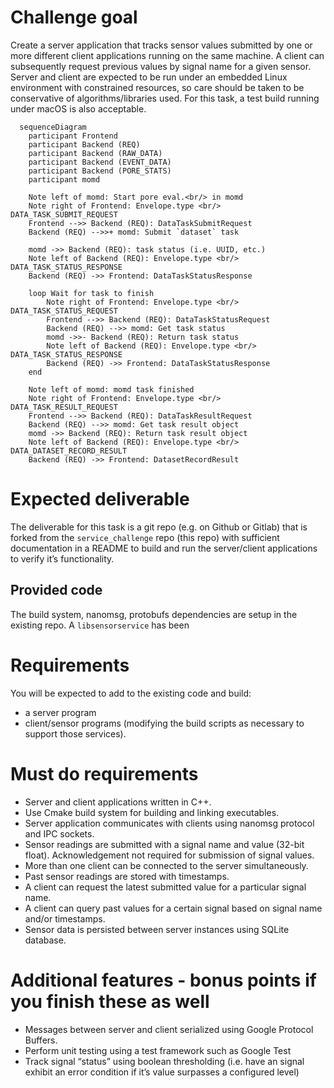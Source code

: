 # Challenge goal
Create a server application that tracks sensor values submitted by one or more different client applications running on the same machine. A client can subsequently request previous values by signal name for a given sensor. Server and client are expected to be run under an embedded Linux environment with constrained resources, so care should be taken to be conservative of algorithms/libraries used. For this task, a test build running under macOS is also acceptable.

```mermaid
  sequenceDiagram
    participant Frontend
    participant Backend (REQ)
    participant Backend (RAW_DATA)
    participant Backend (EVENT_DATA)
    participant Backend (PORE_STATS)
    participant momd

    Note left of momd: Start pore eval.<br/> in momd
    Note right of Frontend: Envelope.type <br/> DATA_TASK_SUBMIT_REQUEST
    Frontend -->> Backend (REQ): DataTaskSubmitRequest
    Backend (REQ) -->>+ momd: Submit `dataset` task

    momd ->> Backend (REQ): task status (i.e. UUID, etc.)
    Note left of Backend (REQ): Envelope.type <br/> DATA_TASK_STATUS_RESPONSE
    Backend (REQ) ->> Frontend: DataTaskStatusResponse

    loop Wait for task to finish
        Note right of Frontend: Envelope.type <br/> DATA_TASK_STATUS_REQUEST
        Frontend -->> Backend (REQ): DataTaskStatusRequest
        Backend (REQ) -->> momd: Get task status
        momd ->>- Backend (REQ): Return task status
        Note left of Backend (REQ): Envelope.type <br/> DATA_TASK_STATUS_RESPONSE
        Backend (REQ) ->> Frontend: DataTaskStatusResponse
    end

    Note left of momd: momd task finished
    Note right of Frontend: Envelope.type <br/> DATA_TASK_RESULT_REQUEST
    Frontend -->> Backend (REQ): DataTaskResultRequest
    Backend (REQ) -->> momd: Get task result object
    momd ->> Backend (REQ): Return task result object
    Note left of Backend (REQ): Envelope.type <br/> DATA_DATASET_RECORD_RESULT
    Backend (REQ) ->> Frontend: DatasetRecordResult
```

# Expected deliverable
The deliverable for this task is a git repo (e.g. on Github or Gitlab) that is forked from the `service_challenge` repo (this repo) with sufficient documentation in a README to build and run the server/client applications to verify it’s functionality.

## Provided code
The build system, nanomsg, protobufs dependencies are setup in the existing repo. A `libsensorservice` has been 

# Requirements
You will be expected to add to the existing code and build:
* a server program 
* client/sensor programs
(modifying the build scripts as necessary to support those services).

# Must do requirements
* Server and client applications written in C++.
* Use Cmake build system for building and linking executables.
* Server application communicates with clients using nanomsg protocol and IPC sockets.
* Sensor readings are submitted with a signal name and value (32-bit float). Acknowledgement not required for submission of signal values.
* More than one client can be connected to the server simultaneously.
* Past sensor readings are stored with timestamps.
* A client can request the latest submitted value for a particular signal name.
* A client can query past values for a certain signal based on signal name and/or timestamps.
* Sensor data is persisted between server instances using SQLite database.


# Additional features - bonus points if you finish these as well
* Messages between server and client serialized using Google Protocol Buffers.
* Perform unit testing using a test framework such as Google Test
* Track signal “status” using boolean thresholding (i.e. have an signal exhibit an error condition if it’s value surpasses a configured level)


